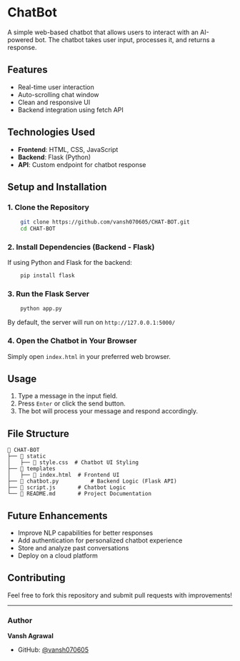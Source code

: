 # ChatBot

A simple web-based chatbot that allows users to interact with an AI-powered bot. The chatbot takes user input, processes it, and returns a response.

## Features

- Real-time user interaction
- Auto-scrolling chat window
- Clean and responsive UI
- Backend integration using fetch API

## Technologies Used

- **Frontend**: HTML, CSS, JavaScript
- **Backend**: Flask (Python)
- **API**: Custom endpoint for chatbot response

## Setup and Installation

### 1. Clone the Repository
```bash
    git clone https://github.com/vansh070605/CHAT-BOT.git
    cd CHAT-BOT
```

### 2. Install Dependencies (Backend - Flask)
If using Python and Flask for the backend:
```bash
    pip install flask
```

### 3. Run the Flask Server
```bash
    python app.py
```
By default, the server will run on `http://127.0.0.1:5000/`

### 4. Open the Chatbot in Your Browser
Simply open `index.html` in your preferred web browser.

## Usage
1. Type a message in the input field.
2. Press `Enter` or click the send button.
3. The bot will process your message and respond accordingly.

## File Structure
```
📂 CHAT-BOT
├── 📂 static
│   ├── 📜 style.css  # Chatbot UI Styling
├── 📂 templates
│   ├── 📜 index.html  # Frontend UI
├── 📜 chatbot.py          # Backend Logic (Flask API)
├── 📜 script.js       # Chatbot Logic
└── 📜 README.md       # Project Documentation
```

## Future Enhancements
- Improve NLP capabilities for better responses
- Add authentication for personalized chatbot experience
- Store and analyze past conversations
- Deploy on a cloud platform

## Contributing
Feel free to fork this repository and submit pull requests with improvements!

---

### Author
**Vansh Agrawal**
- GitHub: [@vansh070605](https://github.com/vansh070605)
